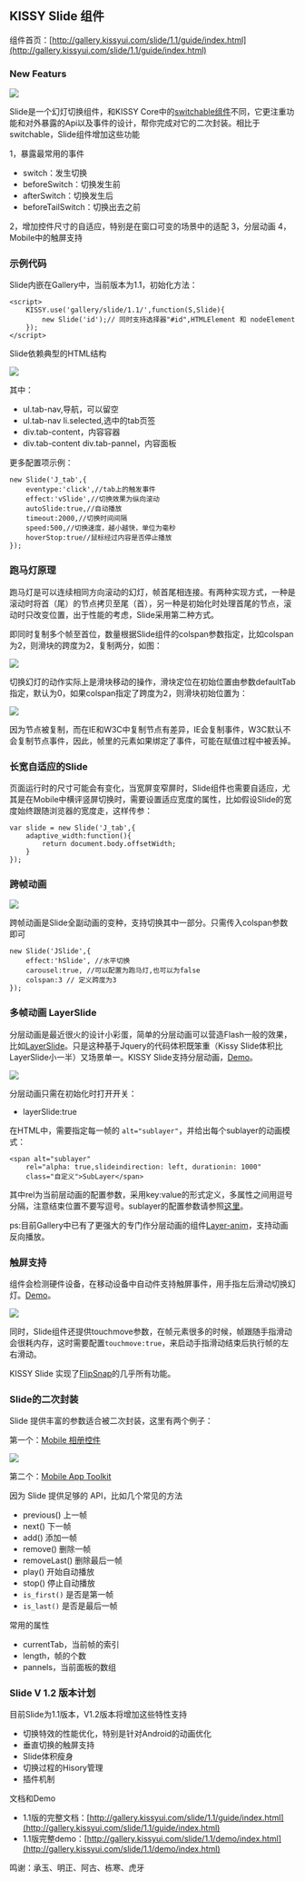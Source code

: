 

## KISSY Slide 组件

组件首页：[http://gallery.kissyui.com/slide/1.1/guide/index.html](http://gallery.kissyui.com/slide/1.1/guide/index.html)

### New Featurs

![](http://img01.taobaocdn.com/tps/i1/T1TVJnFkRaXXaNgj.x-431-203.jpg)

Slide是一个幻灯切换组件，和KISSY Core中的[switchable组件](http://docs.kissyui.com/docs/html/api/component/switchable/switchable.html)不同，它更注重功能和对外暴露的Api以及事件的设计，帮你完成对它的二次封装。相比于switchable，Slide组件增加这些功能

1，暴露最常用的事件
	
- switch：发生切换
- beforeSwitch：切换发生前
- afterSwitch：切换发生后
- beforeTailSwitch：切换出去之前

2，增加控件尺寸的自适应，特别是在窗口可变的场景中的适配
3，分层动画
4，Mobile中的触屏支持

### 示例代码

Slide内嵌在Gallery中，当前版本为1.1，初始化方法：

	<script>
		KISSY.use('gallery/slide/1.1/',function(S,Slide){
			new Slide('id');// 同时支持选择器"#id",HTMLElement 和 nodeElement
		});
	</script>

Slide依赖典型的HTML结构

![](http://img04.taobaocdn.com/tps/i4/T16ZuQXpRhXXcw.ZY_-414-191.png)

其中：

- ul.tab-nav,导航，可以留空
- ul.tab-nav li.selected,选中的tab页签
- div.tab-content，内容容器
- div.tab-content div.tab-pannel，内容面板

更多配置项示例：

	new Slide('J_tab',{
		eventype:'click',//tab上的触发事件
		effect:'vSlide',//切换效果为纵向滚动
		autoSlide:true,//自动播放
		timeout:2000,//切换时间间隔
		speed:500,//切换速度，越小越快，单位为毫秒
		hoverStop:true//鼠标经过内容是否停止播放
	});

### 跑马灯原理

跑马灯是可以连续相同方向滚动的幻灯，帧首尾相连接。有两种实现方式，一种是滚动时将首（尾）的节点拷贝至尾（首），另一种是初始化时处理首尾的节点，滚动时只改变位置，出于性能的考虑，Slide采用第二种方式。

即同时复制多个帧至首位，数量根据Slide组件的colspan参数指定，比如colspan为2，则滑块的跨度为2，复制两分，如图：

![](http://img02.taobaocdn.com/tps/i2/T1xl62Xb0fXXXcUVob-597-199.png)

切换幻灯的动作实际上是滑块移动的操作，滑块定位在初始位置由参数defaultTab指定，默认为0，如果colspan指定了跨度为2，则滑块初始位置为：

![](http://img01.taobaocdn.com/tps/i1/T1Cj61XcJkXXXuXRQf-599-148.png)

因为节点被复制，而在IE和W3C中复制节点有差异，IE会复制事件，W3C默认不会复制节点事件，因此，帧里的元素如果绑定了事件，可能在赋值过程中被丢掉。

### 长宽自适应的Slide

页面运行时的尺寸可能会有变化，当宽屏变窄屏时，Slide组件也需要自适应，尤其是在Mobile中横评竖屏切换时，需要设置适应宽度的属性，比如假设Slide的宽度始终跟随浏览器的宽度走，这样传参：

	var slide = new Slide('J_tab',{
		adaptive_width:function(){
			return document.body.offsetWidth;
		}
	});

### 跨帧动画

![](http://img01.taobaocdn.com/tps/i1/T1xRXkFghdXXX1y07T-443-136.gif)

跨帧动画是Slide全副动画的变种，支持切换其中一部分。只需传入colspan参数即可

	new Slide('JSlide',{
		effect:'hSlide', //水平切换
		carousel:true, //可以配置为跑马灯,也可以为false
		colspan:3 // 定义跨度为3
	});


### 多帧动画 LayerSlide

分层动画是最近很火的设计小彩蛋，简单的分层动画可以营造Flash一般的效果，比如[LayerSlide](http://kreaturamedia.com/layerslider-responsive-jquery-slider-plugin/)。只是这种基于Jquery的代码体积既笨重（Kissy Slide体积比LayerSlide小一半）又场景单一。KISSY Slide支持分层动画，[Demo](http://mobile.kissyui.com/mobile/slide/1.1/demo/d4.html?ks-debug)。

![](http://img03.taobaocdn.com/tps/i3/T10MpmFdJaXXaarIcl-530-276.gif)

分层动画只需在初始化时打开开关：

- layerSlide:true

在HTML中，需要指定每一帧的 `alt="sublayer"`，并给出每个sublayer的动画模式：

	<span alt="sublayer" 
		rel="alpha: true,slideindirection: left, durationin: 1000"
		class="自定义">SubLayer</span>

其中rel为当前层动画的配置参数，采用key:value的形式定义，多属性之间用逗号分隔，注意结束位置不要写逗号。sublayer的配置参数请参照[这里](http://gallery.kissyui.com/slide/1.1/guide/index.html?spm=0.0.0.0.GgiuTk#LayerSlide_%E5%8A%A8%E7%94%BB)。

ps:目前Gallery中已有了更强大的专门作分层动画的组件[Layer-anim](http://gallery.kissyui.com/layer-anim/1.0/guide/index.html)，支持动画反向播放。

### 触屏支持

组件会检测硬件设备，在移动设备中自动件支持触屏事件，用手指左后滑动切换幻灯。[Demo](gallery.kissyui.com/slide/1.1/demo/touch.html?ks-debug)。

![](http://img01.taobaocdn.com/tps/i1/T14bJeFf8hXXbsjuY7-490-320.png)

同时，Slide组件还提供touchmove参数，在帧元素很多的时候，帧跟随手指滑动会很耗内存，这时需要配置`touchmove:true`，来启动手指滑动结束后执行帧的左右滑动。

KISSY Slide 实现了[FlipSnap](http://pxgrid.github.io/js-flipsnap/doc.html)的几乎所有功能。

### Slide的二次封装

Slide 提供丰富的参数适合被二次封装，这里有两个例子：

第一个：[Mobile 相册控件](http://mobile.kissyui.com/markdown.php?mobile/photoswipe/1.0/guide/index.md)

![](http://img02.taobaocdn.com/tps/i2/T1QJxlFdpdXXcpQiLo-570-430.png)

第二个：[Mobile App Toolkit](http://mobile.kissyui.com/markdown.php?mobile/app/1.2/index.md)

因为 Slide 提供足够的 API，比如几个常见的方法

- previous() 上一帧
- next() 下一帧
- add() 添加一帧
- remove() 删除一帧
- removeLast() 删除最后一帧
- play() 开始自动播放
- stop() 停止自动播放
- `is_first()` 是否是第一帧
- `is_last()` 是否是最后一帧

常用的属性

- currentTab，当前帧的索引
- length，帧的个数
- pannels，当前面板的数组

### Slide V 1.2 版本计划

目前Slide为1.1版本，V1.2版本将增加这些特性支持

- 切换特效的性能优化，特别是针对Android的动画优化
- 垂直切换的触屏支持
- Slide体积瘦身
- 切换过程的Hisory管理
- 插件机制

文档和Demo

- 1.1版的完整文档：[http://gallery.kissyui.com/slide/1.1/guide/index.html](http://gallery.kissyui.com/slide/1.1/guide/index.html)
- 1.1版完整demo：[http://gallery.kissyui.com/slide/1.1/demo/index.html](http://gallery.kissyui.com/slide/1.1/demo/index.html)

鸣谢：承玉、明正、阿古、栋寒、虎牙

